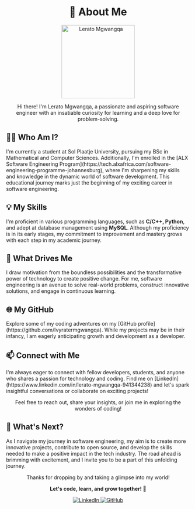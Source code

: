 <h1 align="center">🌟 About Me</h1>

<p align="center">
  <img src="https://images.unsplash.com/photo-1674707619293-d71bd8d7afa3?q=80&w=1587&auto=format&fit=crop&ixlib=rb-4.0.3&ixid=M3wxMjA3fDB8MHxwaG90by1wYWdlfHx8fGVufDB8fHx8fA%3D%3D" width="200" alt="Lerato Mgwangqa">
</p>

<p align="center">
  Hi there! I'm Lerato Mgwangqa, a passionate and aspiring software engineer with an insatiable curiosity for learning and a deep love for problem-solving.
</p>

<h2>👩‍💻 Who Am I?</h2>

<p>
  I'm currently a student at Sol Plaatje University, pursuing my BSc in Mathematical and Computer Sciences. Additionally, I'm enrolled in the [ALX Software Engineering Program](https://tech.alxafrica.com/software-engineering-programme-johannesburg), where I'm sharpening my skills and knowledge in the dynamic world of software development. This educational journey marks just the beginning of my exciting career in software engineering.
</p>

<h2>💡 My Skills</h2>

<p>
  I'm proficient in various programming languages, such as <strong>C/C++, Python</strong>, and adept at database management using <strong>MySQL</strong>. Although my proficiency is in its early stages, my commitment to improvement and mastery grows with each step in my academic journey.
</p>

<h2>🚀 What Drives Me</h2>

<p>
  I draw motivation from the boundless possibilities and the transformative power of technology to create positive change. For me, software engineering is an avenue to solve real-world problems, construct innovative solutions, and engage in continuous learning.
</p>

<h2>🌐 My GitHub</h2>

<p>
  Explore some of my coding adventures on my [GitHub profile](https://github.com/Ivyratermgwangqa). While my projects may be in their infancy, I am eagerly anticipating growth and development as a developer.
</p>

<h2>📫 Connect with Me</h2>

<p>
  I'm always eager to connect with fellow developers, students, and anyone who shares a passion for technology and coding. Find me on [LinkedIn](https://www.linkedin.com/in/lerato-mgwangqa-941344238) and let's spark insightful conversations or collaborate on exciting projects!
</p>

<p align="center">
  Feel free to reach out, share your insights, or join me in exploring the wonders of coding!
</p>

<h2>🚀 What's Next?</h2>

<p>
  As I navigate my journey in software engineering, my aim is to create more innovative projects, contribute to open source, and develop the skills needed to make a positive impact in the tech industry. The road ahead is brimming with excitement, and I invite you to be a part of this unfolding journey.
</p>

<p align="center">
  Thanks for dropping by and taking a glimpse into my world!
</p>

<p align="center">
  <strong>Let's code, learn, and grow together! 🚀</strong>
</p>

<!-- Badges -->
<p align="center">
  <a href="https://www.linkedin.com/in/lerato-mgwangqa-941344238">
    <img src="https://img.shields.io/badge/linkedin-%230077B5.svg?&style=for-the-badge&logo=linkedin&logoColor=white" alt="LinkedIn">
  </a>
  <a href="https://github.com/Ivyratermgwangqa">
    <img src="https://img.shields.io/badge/github-%23121011.svg?&style=for-the-badge&logo=github&logoColor=white" alt="GitHub">
  </a>
</p>
